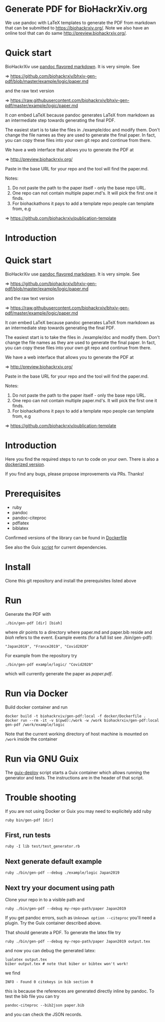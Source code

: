 # Generate PDF for BioHackrXiv.org

We use pandoc with LaTeX templates to generate the PDF from markdown
that can be submitted to https://biohackrxiv.org/. Note we also have
an online tool that can do same http://preview.biohackrxiv.org/.

# Quick start

BioHackrXiv use [pandoc flavored markdown](https://pandoc.org/MANUAL.html#pandocs-markdown). It is very simple. See

=> https://github.com/biohackrxiv/bhxiv-gen-pdf/blob/master/example/logic/paper.md

and the raw text version

=> https://raw.githubusercontent.com/biohackrxiv/bhxiv-gen-pdf/master/example/logic/paper.md

It *can* embed LaTeX because pandoc generates LaTeX from markdown as an intermediate step towards generating the final PDF.

The easiest start is to take the files in ./example/doc and modify them. Don't change the file names as they are used to generate the final paper. In fact, you can copy these files into your own git repo and continue from there.

We have a web interface that allows you to generate the PDF at

=> http://preview.biohackrxiv.org/

Paste in the base URL for your repo and the tool will find the paper.md.

Notes:

1. Do not paste the path to the paper itself - only the base repo URL.
2. One repo can not contain multiple paper.md's. It will pick the first one it finds.
3. For biohackathons it pays to add a template repo people can template from, e.g

=> https://github.com/biohackrxiv/publication-template

# Introduction


# Quick start

BioHackrXiv use [pandoc flavored markdown](https://pandoc.org/MANUAL.html#pandocs-markdown). It is very simple. See

=> https://github.com/biohackrxiv/bhxiv-gen-pdf/blob/master/example/logic/paper.md

and the raw text version

=> https://raw.githubusercontent.com/biohackrxiv/bhxiv-gen-pdf/master/example/logic/paper.md

It *can* embed LaTeX because pandoc generates LaTeX from markdown as an intermediate step towards generating the final PDF.

The easiest start is to take the files in ./example/doc and modify them. Don't change the file names as they are used to generate the final paper. In fact, you can copy these files into your own git repo and continue from there.

We have a web interface that allows you to generate the PDF at

=> http://preview.biohackrxiv.org/

Paste in the base URL for your repo and the tool will find the paper.md.

Notes:

1. Do not paste the path to the paper itself - only the base repo URL.
2. One repo can not contain multiple paper.md's. It will pick the first one it finds.
3. For biohackathons it pays to add a template repo people can template from, e.g

=> https://github.com/biohackrxiv/publication-template

# Introduction


Here you find the required steps to run to code on your own. There is also a [dockerized version](#run-via-docker).

If you find any bugs, please propose improvements via PRs. Thanks!

# Prerequisites

- ruby
- pandoc
- pandoc-citeproc
- pdflatex
- biblatex

Confirmed versions of the library can be found in [Dockerfile](https://github.com/biohackrxiv/bhxiv-gen-pdf/blob/master/docker/Dockerfile)

See also the Guix [script](.guix-deploy) for current dependencies.

# Install

Clone this git repository and install the prerequisites listed above

# Run

Generate the PDF with

    ./bin/gen-pdf [dir] [bioh]

where *dir* points to a directory where paper.md and paper.bib reside
and *bioh* refers to the event. Example events (for a full list see ./bin/gen-pdf):

    "Japan2019", "France2019", "Covid2020"

For example from the repository try

    ./bin/gen-pdf example/logic/ "Covid2020"

which will currently generate the paper as *paper.pdf*.

# Run via Docker

Build docker container and run

    docker build -t biohackrxiv/gen-pdf:local -f docker/Dockerfile .
    docker run --rm -it -v $(pwd):/work -w /work biohackrxiv/gen-pdf:local gen-pdf /work/example/logic

Note that the current working directory of host machine is mounted on `/work` inside the container

# Run via GNU Guix

The [guix-deploy](./.guix-deploy) script starts a Guix container which allows running
the generator and tests. The instructions are in the header of that script.

# Trouble shooting

If you are not using Docker or Guix you may need to explicitely add ruby

    ruby bin/gen-pdf [dir]

## First, run tests

    ruby -I lib test/test_generator.rb

## Next generate default example

    ruby ./bin/gen-pdf --debug ./example/logic Japan2019

## Next try your document using path

Clone your repo in to a visible path and

    ruby ./bin/gen-pdf --debug my-repo-path/paper Japan2019

If you get pandoc errors, such as `Unknown option --citeproc` you'll need a plugin.
Try the Guix container described above.

That should generate a PDF. To generate the latex file try

    ruby ./bin/gen-pdf --debug my-repo-path/paper Japan2019 output.tex

and now you can debug the generated latex:

    lualatex output.tex
    biber output.tex # note that biber or bibtex won't work!

we find

    INFO - Found 0 citekeys in bib section 0

this is because the references are generated directly inline by pandoc. To test the bib file you can try

    pandoc-citeproc --bib2json paper.bib

and you can check the JSON records.
